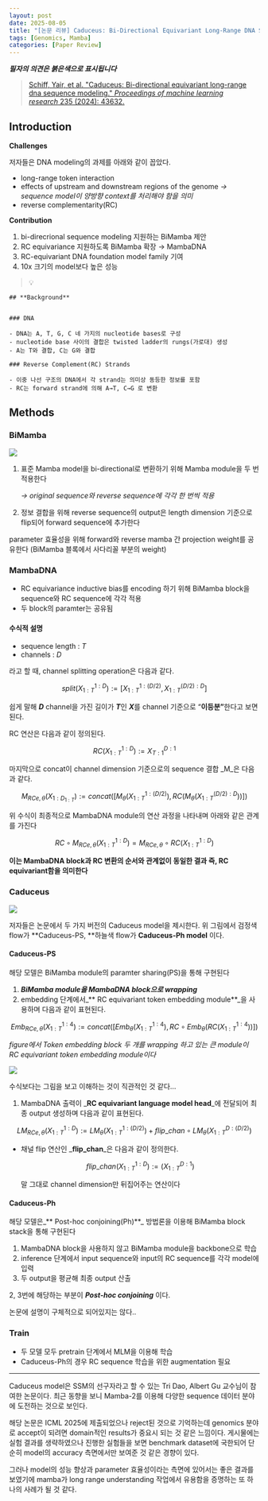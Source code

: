 ```yaml
---
layout: post
date: 2025-08-05
title: "[논문 리뷰] Caduceus: Bi-Directional Equivariant Long-Range DNA Sequence Modeling"
tags: [Genomics, Mamba]
categories: [Paper Review]
---
```


<span class="notion-red">_**필자의 의견은 붉은색으로 표시됩니다**_</span>


> [Schiff, Yair, et al. "Caduceus: Bi-directional equivariant long-range dna sequence modeling." ](https://pmc.ncbi.nlm.nih.gov/articles/PMC12189541/)[_Proceedings of machine learning research_](https://pmc.ncbi.nlm.nih.gov/articles/PMC12189541/)[ 235 (2024): 43632.](https://pmc.ncbi.nlm.nih.gov/articles/PMC12189541/)



## Introduction


**Challenges**


저자들은 DNA modeling의 과제를 아래와 같이 꼽았다.

- long-range token interaction
- effects of upstream and downstream regions of the genome 
_→ sequence model이 양방향 context를 처리해야 함을 의미_
- reverse complementarity(RC)

**Contribution**

1. bi-direcrional sequence modeling 지원하는 BiMamba 제안
1. RC equivariance 지원하도록 BiMamba 확장 → MambaDNA
1. RC-equivariant DNA foundation model family 기여
1. 10x 크기의 model보다 높은 성능

> 💡 


	## **Background**


	### DNA

	- DNA는 A, T, G, C 네 가지의 nucleotide bases로 구성
	- nucleotide base 사이의 결합은 twisted ladder의 rungs(가로대) 생성
	- A는 T와 결합, C는 G와 결합

	### Reverse Complement(RC) Strands

	- 이중 나선 구조의 DNA에서 각 strand는 의미상 동등한 정보를 포함
	- RC는 forward strand에 의해 A→T, C→G 로 변환


## Methods



### BiMamba


![](https://prod-files-secure.s3.us-west-2.amazonaws.com/542b861c-36a8-4051-84e5-8804b6728dba/2c247d59-7815-4980-99f0-8f0d21f445a7/image.png?X-Amz-Algorithm=AWS4-HMAC-SHA256&X-Amz-Content-Sha256=UNSIGNED-PAYLOAD&X-Amz-Credential=ASIAZI2LB466ZNPOSLIX%2F20250813%2Fus-west-2%2Fs3%2Faws4_request&X-Amz-Date=20250813T071126Z&X-Amz-Expires=3600&X-Amz-Security-Token=IQoJb3JpZ2luX2VjEN%2F%2F%2F%2F%2F%2F%2F%2F%2F%2F%2FwEaCXVzLXdlc3QtMiJGMEQCIDafgYsNKz3RuUwP%2FNH7Z2ewzi2GT4kCNhQTrSxlt2Z0AiAifjcHdSbYFqFqhYrtMOpwIhj88jmSjg%2BV2bgJw61XIyr%2FAwgnEAAaDDYzNzQyMzE4MzgwNSIMrk45wGpIl0lB9V5gKtwDsEI5kHAlbHRQ0d6wxYMsonb3gZjjzSS9WSKkjE61DFObAnxNBLyK47xar0HYLrdmmuQhqyjyX1GtGIcacmsgf7eFCehDAAehxGbIGUiBoApZAwWdU98W4JWI7o85tUx%2BpCVM8DRtk6fLR3L9Syyy%2BCHPGqXkJy75NymZZE0zzBo%2FU%2B1jbq58oWjbD5CYS2lVziIlpCAdWA%2FantDEWr9gz0kLZ2IUmcs%2FetkxPhplIQXZdhPXFBQot1HAvToU%2BTIWyt3fRRP9Ao1iD0i0FDEY%2B329WTpp2l433Aacf8GlZrYbIZCzZFpZQMaccOeI%2BHhvgukq0JiBzWuPNhXNNPB8s1A9ZqPAEHLmwmxB1apVBSxFosFDVJR9h6r5UmI04cENvRCpTOkcwN0oeeLfjRjkwRSiClhinZhemQPgtx8tQ4dVPZ0QiO3m8H1HB1ZgTKYLx0V3KmXwOgTSN7pFIiI%2FsuVFIEkIMHZ6x2LQnx%2BD7CtXsBCXKgV0uvflCefGbIzhzKtYk%2Bh45iqjyOK3DoR8kvoNnGQ4EuQi9NPZpTS7fj2VkheRS02qa7oSrwUfbnTjFGAJPsU2jjPS%2BLmPie2wcZoLDEj0Jm2nAwsiicF2snFjLBS2LW4cSHXzriEwx9zwxAY6pgEyH%2FR2pdVYMU5TMv4aY85zLnYBdnZA045QiU%2B8DYd87BDEdkZSeneho3HRV%2FlIkG%2BwxR4uhZFz3zJGiekVtp4eWim2yyOfce%2BEwyo5cTKfX%2Bj13vOaIT%2Bz0T4rYj40vqYpaVVBfGBSJaTNYDq9RjkHRDdJrZ5ifQ%2BFG0MJRjTcwC%2BZjLaNzqkixE6EE%2BrgrQLat0KXJLXKxOLjPeH%2BwOq4tlHKhytw&X-Amz-Signature=4db7a834ec894bac28f19d61dffc9286b792a94732df358bfecbd234b9bc84f9&X-Amz-SignedHeaders=host&x-amz-checksum-mode=ENABLED&x-id=GetObject)

1. 표준 Mamba model을 bi-directional로 변환하기 위해 Mamba module을 두 번 적용한다

	_→ original sequence와 reverse sequence에 각각 한 번씩 적용_

1. 정보 결합을 위해 reverse sequence의 output은 length dimension 기준으로 flip되어 forward sequence에 추가한다

parameter 효율성을 위해 forward와 reverse mamba 간 projection weight를 공유한다 (BiMamba 블록에서 사다리꼴 부분의 weight)



### MambaDNA

- RC equivariance inductive bias를 encoding 하기 위해 BiMamba block을 sequence와 RC sequence에 각각 적용
- 두 block의 paramter는 공유됨


#### 수식적 설명

- sequence length : _T_
- channels : _D_

라고 할 때,  channel splitting operation은 다음과 같다.


$$
split(X^{1:D}_{1:T}):=[X^{1:(D/2)}_{1:T},X^{(D/2):D}_{1:T}]
$$


<span class="notion-red">쉽게 말해 </span><span class="notion-red">_**D**_</span><span class="notion-red"> channel을 가진 길이가 </span><span class="notion-red">_**T**_</span><span class="notion-red">인 </span><span class="notion-red">_**X**_</span><span class="notion-red">를 channel 기준으로 “</span><span class="notion-red">**이등분”**</span><span class="notion-red">한다고 보면 된다.</span>


RC 연산은 다음과 같이 정의된다.


$$
RC(X^{1:D}_{1:T}):=X^{D:1}_{T:1}
$$


마지막으로 concat이 channel dimension 기준으로의 sequence 결합 _M_은 다음과 같다.


$$
M_{RCe,\theta}(X_{1:D_{1:T}}):=concat([M_{\theta}(X^{1:(D/2)}_{1:T}),RC(M_{\theta}(X^{(D/2):D}_{1:T}))])
$$


위 수식이 최종적으로 MambaDNA module의 연산 과정을 나타내며 아래와 같은 관계를 가진다


$$
RC\circ M_{RCe,\theta}(X^{1:D}_{1:T}) = M_{RCe,\theta} \circ RC(X^{1:D}_{1:T})
$$


**이는 MambaDNA block과 RC 변환의 순서와 관계없이 동일한 결과 즉, RC equivariant함을 의미한다**



### Caduceus


![](https://prod-files-secure.s3.us-west-2.amazonaws.com/542b861c-36a8-4051-84e5-8804b6728dba/f94a60d7-8145-473b-aef9-7c68d3ec604a/image.png?X-Amz-Algorithm=AWS4-HMAC-SHA256&X-Amz-Content-Sha256=UNSIGNED-PAYLOAD&X-Amz-Credential=ASIAZI2LB466ZNPOSLIX%2F20250813%2Fus-west-2%2Fs3%2Faws4_request&X-Amz-Date=20250813T071126Z&X-Amz-Expires=3600&X-Amz-Security-Token=IQoJb3JpZ2luX2VjEN%2F%2F%2F%2F%2F%2F%2F%2F%2F%2F%2FwEaCXVzLXdlc3QtMiJGMEQCIDafgYsNKz3RuUwP%2FNH7Z2ewzi2GT4kCNhQTrSxlt2Z0AiAifjcHdSbYFqFqhYrtMOpwIhj88jmSjg%2BV2bgJw61XIyr%2FAwgnEAAaDDYzNzQyMzE4MzgwNSIMrk45wGpIl0lB9V5gKtwDsEI5kHAlbHRQ0d6wxYMsonb3gZjjzSS9WSKkjE61DFObAnxNBLyK47xar0HYLrdmmuQhqyjyX1GtGIcacmsgf7eFCehDAAehxGbIGUiBoApZAwWdU98W4JWI7o85tUx%2BpCVM8DRtk6fLR3L9Syyy%2BCHPGqXkJy75NymZZE0zzBo%2FU%2B1jbq58oWjbD5CYS2lVziIlpCAdWA%2FantDEWr9gz0kLZ2IUmcs%2FetkxPhplIQXZdhPXFBQot1HAvToU%2BTIWyt3fRRP9Ao1iD0i0FDEY%2B329WTpp2l433Aacf8GlZrYbIZCzZFpZQMaccOeI%2BHhvgukq0JiBzWuPNhXNNPB8s1A9ZqPAEHLmwmxB1apVBSxFosFDVJR9h6r5UmI04cENvRCpTOkcwN0oeeLfjRjkwRSiClhinZhemQPgtx8tQ4dVPZ0QiO3m8H1HB1ZgTKYLx0V3KmXwOgTSN7pFIiI%2FsuVFIEkIMHZ6x2LQnx%2BD7CtXsBCXKgV0uvflCefGbIzhzKtYk%2Bh45iqjyOK3DoR8kvoNnGQ4EuQi9NPZpTS7fj2VkheRS02qa7oSrwUfbnTjFGAJPsU2jjPS%2BLmPie2wcZoLDEj0Jm2nAwsiicF2snFjLBS2LW4cSHXzriEwx9zwxAY6pgEyH%2FR2pdVYMU5TMv4aY85zLnYBdnZA045QiU%2B8DYd87BDEdkZSeneho3HRV%2FlIkG%2BwxR4uhZFz3zJGiekVtp4eWim2yyOfce%2BEwyo5cTKfX%2Bj13vOaIT%2Bz0T4rYj40vqYpaVVBfGBSJaTNYDq9RjkHRDdJrZ5ifQ%2BFG0MJRjTcwC%2BZjLaNzqkixE6EE%2BrgrQLat0KXJLXKxOLjPeH%2BwOq4tlHKhytw&X-Amz-Signature=72fce489205f41a88fa01fb327721860ec43353eec2247f7a1720c0a43ab9f8e&X-Amz-SignedHeaders=host&x-amz-checksum-mode=ENABLED&x-id=GetObject)


저자들은 논문에서 두 가지 버전의 Caduceus model을 제시한다. 위 그림에서 검정색 flow가 **Caduceus-PS, **하늘색 flow가 **Caduceus-Ph model** 이다.



#### Caduceus-PS


해당 모델은 BiMamba module의 paramter sharing(PS)을 통해 구현된다

1. _**BiMamba module을 MambaDNA block으로 wrapping**_
1. embedding 단계에서_** RC equivariant token embedding module**_을 사용하며 다음과 같이 표현된다.

$$
Emb_{RCe,\theta}(X^{1:4}_{1:T}):=concat([Emb_{\theta}(X^{1:4}_{1:T}),RC \circ Emb_{\theta}(RC(X^{1:4}_{1:T}))])
$$


_figure에서 Token embedding block 두 개를 wrapping 하고 있는 큰 module이 RC equivariant token embedding module이다_


![](https://prod-files-secure.s3.us-west-2.amazonaws.com/542b861c-36a8-4051-84e5-8804b6728dba/b175e4da-71eb-4e91-8c23-a06dabe673c9/image.png?X-Amz-Algorithm=AWS4-HMAC-SHA256&X-Amz-Content-Sha256=UNSIGNED-PAYLOAD&X-Amz-Credential=ASIAZI2LB466ZNPOSLIX%2F20250813%2Fus-west-2%2Fs3%2Faws4_request&X-Amz-Date=20250813T071126Z&X-Amz-Expires=3600&X-Amz-Security-Token=IQoJb3JpZ2luX2VjEN%2F%2F%2F%2F%2F%2F%2F%2F%2F%2F%2FwEaCXVzLXdlc3QtMiJGMEQCIDafgYsNKz3RuUwP%2FNH7Z2ewzi2GT4kCNhQTrSxlt2Z0AiAifjcHdSbYFqFqhYrtMOpwIhj88jmSjg%2BV2bgJw61XIyr%2FAwgnEAAaDDYzNzQyMzE4MzgwNSIMrk45wGpIl0lB9V5gKtwDsEI5kHAlbHRQ0d6wxYMsonb3gZjjzSS9WSKkjE61DFObAnxNBLyK47xar0HYLrdmmuQhqyjyX1GtGIcacmsgf7eFCehDAAehxGbIGUiBoApZAwWdU98W4JWI7o85tUx%2BpCVM8DRtk6fLR3L9Syyy%2BCHPGqXkJy75NymZZE0zzBo%2FU%2B1jbq58oWjbD5CYS2lVziIlpCAdWA%2FantDEWr9gz0kLZ2IUmcs%2FetkxPhplIQXZdhPXFBQot1HAvToU%2BTIWyt3fRRP9Ao1iD0i0FDEY%2B329WTpp2l433Aacf8GlZrYbIZCzZFpZQMaccOeI%2BHhvgukq0JiBzWuPNhXNNPB8s1A9ZqPAEHLmwmxB1apVBSxFosFDVJR9h6r5UmI04cENvRCpTOkcwN0oeeLfjRjkwRSiClhinZhemQPgtx8tQ4dVPZ0QiO3m8H1HB1ZgTKYLx0V3KmXwOgTSN7pFIiI%2FsuVFIEkIMHZ6x2LQnx%2BD7CtXsBCXKgV0uvflCefGbIzhzKtYk%2Bh45iqjyOK3DoR8kvoNnGQ4EuQi9NPZpTS7fj2VkheRS02qa7oSrwUfbnTjFGAJPsU2jjPS%2BLmPie2wcZoLDEj0Jm2nAwsiicF2snFjLBS2LW4cSHXzriEwx9zwxAY6pgEyH%2FR2pdVYMU5TMv4aY85zLnYBdnZA045QiU%2B8DYd87BDEdkZSeneho3HRV%2FlIkG%2BwxR4uhZFz3zJGiekVtp4eWim2yyOfce%2BEwyo5cTKfX%2Bj13vOaIT%2Bz0T4rYj40vqYpaVVBfGBSJaTNYDq9RjkHRDdJrZ5ifQ%2BFG0MJRjTcwC%2BZjLaNzqkixE6EE%2BrgrQLat0KXJLXKxOLjPeH%2BwOq4tlHKhytw&X-Amz-Signature=c772125bff925be62e8ced8a3d3a843a8a1529e9a51d82a4008dd65d4092ec9a&X-Amz-SignedHeaders=host&x-amz-checksum-mode=ENABLED&x-id=GetObject)


<span class="notion-red">수식보다는 그림을 보고 이해하는 것이 직관적인 것 같다…</span>

1. MambaDNA 출력이 _**RC equivariant language model head**_에 전달되어 최종 output 생성하며 다음과 같이 표현된다.

$$
LM_{RCe,\theta}(X^{1:D}_{1:T}):= LM_{\theta}(X^{1:(D/2)}_{1:T})+flip\_chan\circ LM_{\theta}(X^{D:(D/2)}_{1:T})
$$

- 채널 flip 연산인 _**flip\_chan**_은 다음과 같이 정의한다.

	$$
	flip\_chan(X^{1:D}_{1:T}):=(X^{D:1}_{1:T})
	$$


	말 그대로 channel dimension만 뒤집어주는 연산이다



#### Caduceus-Ph


해당 모델은_** Post-hoc conjoining(Ph)**_ 방법론을 이용해 BiMamba block stack을 통해 구현된다

1. MambaDNA block을 사용하지 않고 BiMamba module을 backbone으로 학습
1. inference 단계에서 input sequence와 input의 RC sequence를 각각 model에 입력
1. 두 output을 평균해 최종 output 산출

2, 3번에 해당하는 부분이 _**Post-hoc conjoining**_ 이다.


<span class="notion-red">논문에 설명이 구체적으로 되어있지는 않다..</span>



### Train

- 두 모델 모두 pretrain 단계에서 MLM을 이용해 학습
- Caduceus-Ph의 경우 RC sequence 학습을 위한 augmentation 필요

---


<span class="notion-red">Caduceus model은 SSM의 선구자라고 할 수 있는 Tri Dao, Albert Gu 교수님이 참여한 논문이다. 최근 동향을 보니 Mamba-2를 이용해 다양한 sequence 데이터 분야에 도전하는 것으로 보인다.</span>


<span class="notion-red">해당 논문은 ICML 2025에 제출되었으나 reject된 것으로 기억하는데 genomics 분야로 accept이 되려면 domain적인 results가 중요시 되는 것 같은 느낌이다. 게시물에는 실험 결과를 생략하였으나 진행한 실험들을 보면 benchmark dataset에 국한되어 단순히 model의 accuracy 측면에서만 보여준 것 같은 경향이 있다.</span>


<span class="notion-red">그러나 model의 성능 향상과 parameter 효율성이라는 측면에 있어서는 좋은 결과를 보였기에 mamba가 long range understanding 작업에서 유용함을 증명하는 또 하나의 사례가 될 것 같다.</span>

